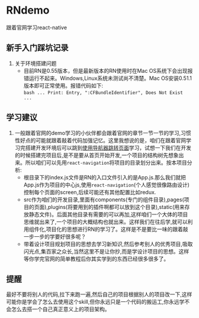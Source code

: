 # RNdemo
跟着官网学习react-native

## 新手入门踩坑记录

1. 关于环境搭建问题
    - 目前RN是0.55版本，但是最新版本的RN使用时在Mac OS系统下会出现报错运行不起来。Windows,Linux系统未测试尚不清楚。Mac OS安装0.51.1版本即可正常使用。报错代码如下:<br>
    `` bash
        ...
        Print: Entry, ":CFBundleIdentifier", Does Not Exist
        ...
    ``    

## 学习建议

1. 一般跟着官网的demo学习的小伙伴都会跟着官网的章节一节一节的学习,习惯性好点的可能就跟着敲着代码加强记忆。这里我想说的是，咱们在跟着官网学习完搭建开发环境后可以跳到[使用导航器跳转页面](https://reactnative.cn/docs/0.51/navigation.html#content)学习，试想一下我们在开发的时候搭建完项目后,是不是要从首页开始开发,一个项目的结构树先想象出来。所以咱们可以先用`react-navigation`将项目的目录划分出来。按本项目分析:
    - 根目录下的index.js文件是RN的入口文件引入的是App.js.那么我们就把App.js作为项目的中心js,使用`react-navigation`(个人感觉很像路由设计)控制每个页面的screen,后续可能还有其他配置比如redux. 
    - src作为咱们的开发目录,里面有components(专门的组件目录),pages(项目的页面),plugins(将要用到的插件啊都可以放到这个目录),static(用来存放静态文件)。后面其他目录有需要的可以再加,这样咱们一个大体的项目思维就出来了,一个项目的大概结构也就出来。这样我们在往后学,就可以利用组件化,项目化的思想进行RN的学习了。这样是不是要比一味的跟着敲一步一步的学要好很多呢？
    - 带着设计项目规划项目的思想去学习新知识,然后参考别人的优秀项目,吸取闪光点,集百家之众长,当然这里不是让你抄,而是学设计项目的思想。这样等你学完官网的简单教程后你其实学到的东西已经很多很多了。

## 提醒

最好不要将别人的代码,拉下来跑一遍,然后自己的项目根据别人的项目改一下,这样可能你是学会了怎么去使用这个skill,但你永远只是一个代码的搬运工,你永远学不会怎么去搭一个自己真正意义上的项目架构。
